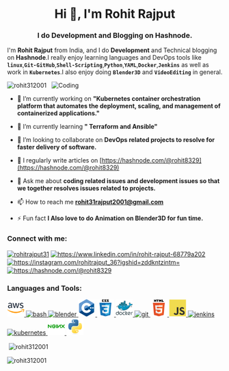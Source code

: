 <h1 align="center">Hi 👋, I'm Rohit Rajput</h1>
<h3 align="center">I do Development and Blogging on Hashnode.</h3>

I'm **Rohit Rajput** from India, and I do **Development** and Technical blogging on **Hashnode**.I really enjoy learning languages and DevOps tools like **`linux`**,**`Git-GitHub`**,**`Shell-Scripting`**,**`Python`**,**`YAML`**,**`Docker`**,**`Jenkins`** as well as work in **`Kubernetes`**.I also enjoy doing **`Blender3D`** and **`VideoEditing`** in general.


<img align="right" alt="Coding" width="400" src="https://camo.githubusercontent.com/89233231dc8ba3dc5af6b979e9e3985ee8b9b70622d2ce686fc46c4a6706ea20/68747470733a2f2f6d69726f2e6d656469756d2e636f6d2f6d61782f313237322f312a5a53566d57476363317765454e6230536861775778772e676966">

<p align="left"> <img src="https://komarev.com/ghpvc/?username=rohit312001&label=Profile%20views&color=0e75b6&style=flat" alt="rohit312001" /> </p>

- 🔭 I’m currently working on **"Kubernetes container orchestration platform that automates the deployment, scaling, and management of containerized applications."**

- 🌱 I’m currently learning **" Terraform and Ansible"**

- 👯 I’m looking to collaborate on **DevOps related projects to resolve for faster delivery of software.**

- 📝 I regularly write articles on [https://hashnode.com/@rohit8329](https://hashnode.com/@rohit8329)

- 💬 Ask me about **coding related issues and development issues so that we together resolves issues related to projects.**

- 📫 How to reach me **rohit31rajput2001@gmail.com**

- ⚡ Fun fact **I Also love to do Animation on Blender3D for fun time.**

<h3 align="left">Connect with me:</h3>
<p align="left">
<a href="https://twitter.com/rohitrajput31" target="blank"><img align="center" src="https://raw.githubusercontent.com/rahuldkjain/github-profile-readme-generator/master/src/images/icons/Social/twitter.svg" alt="rohitrajput31" height="30" width="40" /></a>
<a href="https://linkedin.com/in/https://www.linkedin.com/in/rohit-rajput-68779a202" target="blank"><img align="center" src="https://raw.githubusercontent.com/rahuldkjain/github-profile-readme-generator/master/src/images/icons/Social/linked-in-alt.svg" alt="https://www.linkedin.com/in/rohit-rajput-68779a202" height="30" width="40" /></a>
<a href="https://instagram.com/https://instagram.com/rohitrajput_36?igshid=zddkntzintm=" target="blank"><img align="center" src="https://raw.githubusercontent.com/rahuldkjain/github-profile-readme-generator/master/src/images/icons/Social/instagram.svg" alt="https://instagram.com/rohitrajput_36?igshid=zddkntzintm=" height="30" width="40" /></a>
<a href="https://hashnode.com/https://hashnode.com/@rohit8329" target="blank"><img align="center" src="https://raw.githubusercontent.com/rahuldkjain/github-profile-readme-generator/master/src/images/icons/Social/hashnode.svg" alt="https://hashnode.com/@rohit8329" height="30" width="40" /></a>
</p>

<h3 align="left">Languages and Tools:</h3>
<p align="left"> <a href="https://aws.amazon.com" target="_blank" rel="noreferrer"> <img src="https://raw.githubusercontent.com/devicons/devicon/master/icons/amazonwebservices/amazonwebservices-original-wordmark.svg" alt="aws" width="40" height="40"/> </a> <a href="https://www.gnu.org/software/bash/" target="_blank" rel="noreferrer"> <img src="https://www.vectorlogo.zone/logos/gnu_bash/gnu_bash-icon.svg" alt="bash" width="40" height="40"/> </a> <a href="https://www.blender.org/" target="_blank" rel="noreferrer"> <img src="https://download.blender.org/branding/community/blender_community_badge_white.svg" alt="blender" width="40" height="40"/> </a> <a href="https://www.w3schools.com/cpp/" target="_blank" rel="noreferrer"> <img src="https://raw.githubusercontent.com/devicons/devicon/master/icons/cplusplus/cplusplus-original.svg" alt="cplusplus" width="40" height="40"/> </a> <a href="https://www.w3schools.com/css/" target="_blank" rel="noreferrer"> <img src="https://raw.githubusercontent.com/devicons/devicon/master/icons/css3/css3-original-wordmark.svg" alt="css3" width="40" height="40"/> </a> <a href="https://www.docker.com/" target="_blank" rel="noreferrer"> <img src="https://raw.githubusercontent.com/devicons/devicon/master/icons/docker/docker-original-wordmark.svg" alt="docker" width="40" height="40"/> </a> <a href="https://git-scm.com/" target="_blank" rel="noreferrer"> <img src="https://www.vectorlogo.zone/logos/git-scm/git-scm-icon.svg" alt="git" width="40" height="40"/> </a> <a href="https://www.w3.org/html/" target="_blank" rel="noreferrer"> <img src="https://raw.githubusercontent.com/devicons/devicon/master/icons/html5/html5-original-wordmark.svg" alt="html5" width="40" height="40"/> </a> <a href="https://developer.mozilla.org/en-US/docs/Web/JavaScript" target="_blank" rel="noreferrer"> <img src="https://raw.githubusercontent.com/devicons/devicon/master/icons/javascript/javascript-original.svg" alt="javascript" width="40" height="40"/> </a> <a href="https://www.jenkins.io" target="_blank" rel="noreferrer"> <img src="https://www.vectorlogo.zone/logos/jenkins/jenkins-icon.svg" alt="jenkins" width="40" height="40"/> </a> <a href="https://kubernetes.io" target="_blank" rel="noreferrer"> <img src="https://www.vectorlogo.zone/logos/kubernetes/kubernetes-icon.svg" alt="kubernetes" width="40" height="40"/> </a> <a href="https://www.nginx.com" target="_blank" rel="noreferrer"> <img src="https://raw.githubusercontent.com/devicons/devicon/master/icons/nginx/nginx-original.svg" alt="nginx" width="40" height="40"/> </a> <a href="https://www.python.org" target="_blank" rel="noreferrer"> <img src="https://raw.githubusercontent.com/devicons/devicon/master/icons/python/python-original.svg" alt="python" width="40" height="40"/> </a> </p>

<p>&nbsp;<img align="center" src="https://github-readme-stats.vercel.app/api?username=rohit312001&show_icons=true&locale=en" alt="rohit312001" /></p>

<p><img align="center" src="https://github-readme-streak-stats.herokuapp.com/?user=rohit312001&" alt="rohit312001" /></p>

